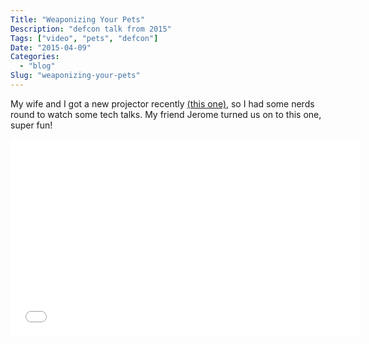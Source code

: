 ```yaml
---
Title: "Weaponizing Your Pets"
Description: "defcon talk from 2015"
Tags: ["video", "pets", "defcon"]
Date: "2015-04-09"
Categories:
  - "blog"
Slug: "weaponizing-your-pets"
---
```


My wife and I got a new projector recently [(this one)](http://www.amazon.com/BenQ-HT1075-1080P-Theater-Projector/dp/B00LTMPOUO), so I had some nerds round to watch some tech talks. My friend Jerome turned us on to this one, super fun!

<div class="video-container">
<iframe width="560" height="315" src="//www.youtube.com/embed/DMNSvHswljM" frameborder="0" allowfullscreen></iframe>
</div>
